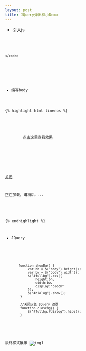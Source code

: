 ```yaml
---
layout: post
title: JQuery弹出框小Demo
---
```


* 引入js

<pre>
    <code class="javascript">
        <script src="https://cdn.bootcss.com/jquery/1.12.4/jquery.min.js"></script>
    </code>
</pre>

* 编写body

{% highlight html linenos %}
<body>
	<div id="main">
		<a href="javascript:showBg();">点击这里查看效果</a> 
		<div id="fullbg">
	</div> 
	<div id="dialog"> 
		<p class="close"><a href="#" onclick="closeBg();">关闭</a></p> 
		<div>正在加载，请稍后....</div> 
	</div> 

</body>
{% endhighlight %}

* JQuery

<pre>
    <code class="javascript">
       
       function showBg() { 
       		var bh = $("body").height(); 
       		var bw = $("body").width(); 
       		$("#fullbg").css({ 
       			height:bh, 
       			width:bw, 
       			display:"block" 
       		}); 
       		$("#dialog").show(); 
       	} 
       	
       	//关闭灰色 jQuery 遮罩 
       	function closeBg() { 
       		$("#fullbg,#dialog").hide(); 
       	} 
       
    </code>
</pre>

最终样式展示
![img1](http://wx4.sinaimg.cn/mw690/0066vfZIgy1fikeu9z4mrj30gw0gwaa2.jpg)